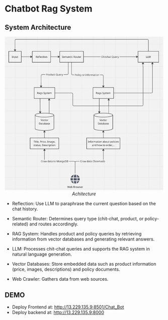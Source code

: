 # Chatbot Rag System

## System Architecture
<p align="center">
  <img src="achitectureRag.png" width=600><br/>
  <i>Achitecture</i>
</p>

* Reflection: Use LLM to paraphrase the current question based on the chat history.

* Semantic Router: Determines query type (chit-chat, product, or policy-related) and routes accordingly.

* RAG System: Handles product and policy queries by retrieving information from vector databases and generating relevant answers.

* LLM: Processes chit-chat queries and supports the RAG system in natural language generation.

* Vector Databases: Store embedded data such as product information (price, images, descriptions) and policy documents.

* Web Crawler: Gathers data from web sources.

## DEMO
* Deploy Frontend at: http://13.229.135.9:8501/Chat_Bot
* Deploy backend at: http://13.229.135.9:8000 
